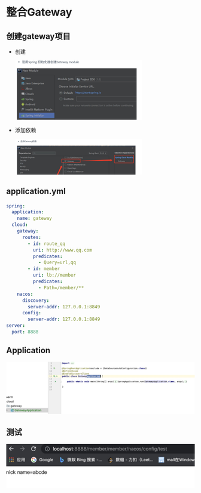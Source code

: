 # 整合Gateway

## 创建gateway项目

- 创建

  <img src="../images/image-20210701175707484.png" alt="image-20210701175707484" style="zoom:33%;" />

- 添加依赖

  <img src="../images/image-20210701175732760.png" alt="image-20210701175732760" style="zoom:33%;" />

## application.yml

```yaml
spring:
  application:
    name: gateway
  cloud:
    gateway:
      routes:
        - id: route_qq
          uri: http://www.qq.com
          predicates:
            - Query=url,qq
        - id: member
          uri: lb://member
          predicates:
            - Path=/member/**
    nacos:
      discovery:
        server-addr: 127.0.0.1:8849
      config:
        server-addr: 127.0.0.1:8849
server:
  port: 8888
```

## Application

![image-20210701175945973](../images/image-20210701175945973.png)

## 测试

<img src="../images/image-20210701180035603.png" alt="image-20210701180035603" style="zoom: 50%;" />

